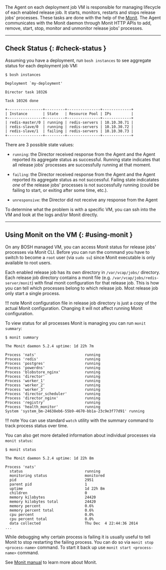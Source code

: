 The Agent on each deployment job VM is responsible for managing lifecycle of each enabled release job. It starts, monitors, restarts and stops release jobs' processes. These tasks are done with the help of the  [Monit](http://mmonit.com/monit/). The Agent communicates with the Monit daemon through Monit HTTP APIs to add, remove, start, stop, monitor and unmonitor release jobs' processes.

---
## Check Status {: #check-status }

Assuming you have a deployment, run `bosh instances` to see aggregate status for each deployment job VM:

```shell
$ bosh instances

Deployment `my-deployment'

Director task 10326

Task 10326 done

+----------------+---------+---------------+-------------+
| Instance       | State   | Resource Pool | IPs         |
+----------------+---------+---------------+-------------+
| redis-master/0 | running | redis-servers | 10.10.30.71 |
| redis-slave/0  | running | redis-servers | 10.10.30.72 |
| redis-slave/1  | failing | redis-servers | 10.10.30.73 |
+----------------+---------+---------------+-------------+
```

There are 3 possible state values:

- `running`: the Director received response from the Agent and the Agent reported its aggregate status as successful. Running state indicates that all release jobs' processes are successfully running at that moment.

- `failing`: the Director received response from the Agent and the Agent reported its aggregate status as not successful. Failing state indicatates _one_ of the release jobs' processes is not successfully running (could be failing to start, or exiting after some time, etc.).

- `unresponsive`: the Director did not receive any response from the Agent

To determine what the problem is with a specific VM, you can ssh into the VM and look at the logs and/or Monit directly.

---
## Using Monit on the VM {: #using-monit }

On any BOSH managed VM, you can access Monit status for release jobs' processes via Monit CLI. Before you can run the command you have to switch to become a `root` user (via `sudo su`) since Monit executable is only available to root users.

Each enabled release job has its own directory in `/var/vcap/jobs/` directory. Each release job directory contains a monit file (e.g. `/var/vcap/jobs/redis-server/monit`) with final monit configuration for that release job. This is how you can tell which processes belong to which release job. Most release job only start a single process.

!!! note
    Monit configuration file in release job directory is just a copy of the actual Monit configuration. Changing it will not affect running Monit configuration.

To view status for all processes Monit is managing you can run `monit summary`:

```shell
$ monit summary

The Monit daemon 5.2.4 uptime: 1d 22h 7m

Process 'nats'                      running
Process 'redis'                     running
Process 'postgres'                  running
Process 'powerdns'                  running
Process 'blobstore_nginx'           running
Process 'director'                  running
Process 'worker_1'                  running
Process 'worker_2'                  running
Process 'worker_3'                  running
Process 'director_scheduler'        running
Process 'director_nginx'            running
Process 'registry'                  running
Process 'health_monitor'            running
System 'system_bm-24638eb6-55b9-4670-bb1a-23c9e3f77d91' running
```

!!! note
    You can use standard <code>watch</code> utility with the summary command to track process status over time.

You can also get more detailed information about individual processes via `monit status`:

```shell
$ monit status

The Monit daemon 5.2.4 uptime: 1d 22h 8m

Process 'nats'
  status                            running
  monitoring status                 monitored
  pid                               2951
  parent pid                        1
  uptime                            1d 22h 8m
  children                          0
  memory kilobytes                  24420
  memory kilobytes total            24420
  memory percent                    0.6%
  memory percent total              0.6%
  cpu percent                       0.0%
  cpu percent total                 0.0%
  data collected                    Thu Dec  4 22:44:36 2014
...
```

While debugging why certain process is failing it is usually useful to tell Monit to stop restarting the failing process. You can do so via `monit stop <process-name>` command. To start it back up use `monit start <process-name>` command.

See [Monit manual](http://mmonit.com/monit/documentation/monit.html) to learn more about Monit.

